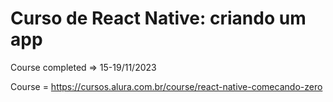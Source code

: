# Curso de React Native: criando um app

Course completed => 15-19/11/2023

Course = https://cursos.alura.com.br/course/react-native-comecando-zero